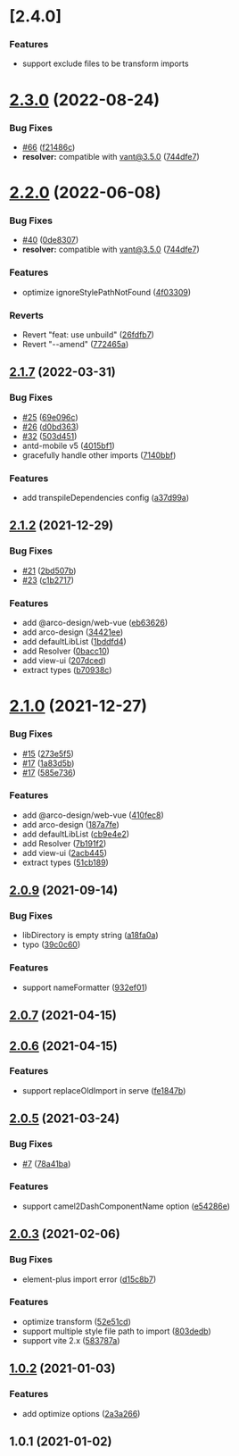 # [2.4.0]

### Features

- support exclude files to be transform imports

# [2.3.0](https://github.com/onebay/vite-plugin-imp/compare/v2.1.8...v2.3.0) (2022-08-24)

### Bug Fixes

- [#66](https://github.com/onebay/vite-plugin-imp/issues/66) ([f21486c](https://github.com/onebay/vite-plugin-imp/commit/f21486c905a57d6a87a9b0f8541a4c92be9f3ee2))
- **resolver:** compatible with vant@3.5.0 ([744dfe7](https://github.com/onebay/vite-plugin-imp/commit/744dfe701df9d0cbe5d3dfa242bc072d447d1e57))

# [2.2.0](https://github.com/onebay/vite-plugin-imp/compare/v2.1.7...v2.2.0) (2022-06-08)

### Bug Fixes

- [#40](https://github.com/onebay/vite-plugin-imp/issues/40) ([0de8307](https://github.com/onebay/vite-plugin-imp/commit/0de8307fd6f91fe4dc7bba89dbd0123af69914dd))
- **resolver:** compatible with vant@3.5.0 ([744dfe7](https://github.com/onebay/vite-plugin-imp/commit/744dfe701df9d0cbe5d3dfa242bc072d447d1e57))

### Features

- optimize ignoreStylePathNotFound ([4f03309](https://github.com/onebay/vite-plugin-imp/commit/4f0330961421b092c53455353a2a1e86cd200333))

### Reverts

- Revert "feat: use unbuild" ([26fdfb7](https://github.com/onebay/vite-plugin-imp/commit/26fdfb7df151068cd67facbe8a4db4c28b8b8ac2))
- Revert "--amend" ([772465a](https://github.com/onebay/vite-plugin-imp/commit/772465ac725a513f0baa7cda19e4abe74554741d))

## [2.1.7](https://github.com/onebay/vite-plugin-imp/compare/v2.1.2...v2.1.7) (2022-03-31)

### Bug Fixes

- [#25](https://github.com/onebay/vite-plugin-imp/issues/25) ([69e096c](https://github.com/onebay/vite-plugin-imp/commit/69e096c59e05c02cb22024ca614e1e15a07a6584))
- [#26](https://github.com/onebay/vite-plugin-imp/issues/26) ([d0bd363](https://github.com/onebay/vite-plugin-imp/commit/d0bd363f628471bb527576b9111c7060f231350a))
- [#32](https://github.com/onebay/vite-plugin-imp/issues/32) ([503d451](https://github.com/onebay/vite-plugin-imp/commit/503d4512c803377f174dfc6df388b97caee3d011))
- antd-mobile v5 ([4015bf1](https://github.com/onebay/vite-plugin-imp/commit/4015bf13ba0e4112492a37562258300c098ba15e))
- gracefully handle other imports ([7140bbf](https://github.com/onebay/vite-plugin-imp/commit/7140bbf0d2f723bf7fa5fbfe2f628a5252837cc8))

### Features

- add transpileDependencies config ([a37d99a](https://github.com/onebay/vite-plugin-imp/commit/a37d99a8e2972f4152c17013e04e6ab37863fdec))

## [2.1.2](https://github.com/onebay/vite-plugin-imp/compare/v2.1.0...v2.1.2) (2021-12-29)

### Bug Fixes

- [#21](https://github.com/onebay/vite-plugin-imp/issues/21) ([2bd507b](https://github.com/onebay/vite-plugin-imp/commit/2bd507be80c18808cbb521d6cdfa44c36beef8d1))
- [#23](https://github.com/onebay/vite-plugin-imp/issues/23) ([c1b2717](https://github.com/onebay/vite-plugin-imp/commit/c1b27176025f9f8242d13aed872119ef8e58ac85))

### Features

- add @arco-design/web-vue ([eb63626](https://github.com/onebay/vite-plugin-imp/commit/eb636267363723aecf4f8a70e803641846774011))
- add arco-design ([34421ee](https://github.com/onebay/vite-plugin-imp/commit/34421eebb2786f718e930d8109b966de0bfb2f9c))
- add defaultLibList ([1bddfd4](https://github.com/onebay/vite-plugin-imp/commit/1bddfd4fdc5e4c4659a2518592bd86fcaed73b08))
- add Resolver ([0bacc10](https://github.com/onebay/vite-plugin-imp/commit/0bacc10a2049963c78897fedc0f53caf45c91c06))
- add view-ui ([207dced](https://github.com/onebay/vite-plugin-imp/commit/207dcedf2a4ff72af0ee03aef1bebf444ce8edf2))
- extract types ([b70938c](https://github.com/onebay/vite-plugin-imp/commit/b70938c622dfb548656b139040fc27e3cebdef17))

# [2.1.0](https://github.com/onebay/vite-plugin-imp/compare/v2.0.9...v2.1.0) (2021-12-27)

### Bug Fixes

- [#15](https://github.com/onebay/vite-plugin-imp/issues/15) ([273e5f5](https://github.com/onebay/vite-plugin-imp/commit/273e5f58a9be72aa70697bc05100541baf744bc5))
- [#17](https://github.com/onebay/vite-plugin-imp/issues/17) ([1a83d5b](https://github.com/onebay/vite-plugin-imp/commit/1a83d5ba9a03195b812d204adcead48455c6fc77))
- [#17](https://github.com/onebay/vite-plugin-imp/issues/17) ([585e736](https://github.com/onebay/vite-plugin-imp/commit/585e73648d9a19d9ab35118c23c8207fad6c6050))

### Features

- add @arco-design/web-vue ([410fec8](https://github.com/onebay/vite-plugin-imp/commit/410fec831adff9a06b964560b8ebe518fd4d90a5))
- add arco-design ([187a7fe](https://github.com/onebay/vite-plugin-imp/commit/187a7fe174bb2dd7200464a31e17b0ca11f79bdd))
- add defaultLibList ([cb9e4e2](https://github.com/onebay/vite-plugin-imp/commit/cb9e4e223d3ed360852f3ebaa33f236e686dd762))
- add Resolver ([7b191f2](https://github.com/onebay/vite-plugin-imp/commit/7b191f29466360a1911640b8029acdd32468ff26))
- add view-ui ([2acb445](https://github.com/onebay/vite-plugin-imp/commit/2acb445ad237f2f450c7b74c769b2e9455f7ec55))
- extract types ([51cb189](https://github.com/onebay/vite-plugin-imp/commit/51cb18921e7cf58367d582883d77a26c0d0adc61))

## [2.0.9](https://github.com/onebay/vite-plugin-imp/compare/v2.0.7...v2.0.9) (2021-09-14)

### Bug Fixes

- libDirectory is empty string ([a18fa0a](https://github.com/onebay/vite-plugin-imp/commit/a18fa0a02706579e3bddb1ae2847a28b61eb33cb))
- typo ([39c0c60](https://github.com/onebay/vite-plugin-imp/commit/39c0c6071e4c4829df9117f15df8effbf92fbf6b))

### Features

- support nameFormatter ([932ef01](https://github.com/onebay/vite-plugin-imp/commit/932ef013c450ed1fd94aff6cbe591b4cea8fc1b9))

## [2.0.7](https://github.com/onebay/vite-plugin-imp/compare/v2.0.6...v2.0.7) (2021-04-15)

## [2.0.6](https://github.com/onebay/vite-plugin-imp/compare/2.0.6...v2.0.6) (2021-04-15)

### Features

- support replaceOldImport in serve ([fe1847b](https://github.com/onebay/vite-plugin-imp/commit/fe1847b4004be3a641d218f0b5badfcdd09eda44))

## [2.0.5](https://github.com/onebay/vite-plugin-imp/compare/v2.0.3...v2.0.5) (2021-03-24)

### Bug Fixes

- [#7](https://github.com/onebay/vite-plugin-imp/issues/7) ([78a41ba](https://github.com/onebay/vite-plugin-imp/commit/78a41ba42d557e3de6faed98b335b8b340368b90))

### Features

- support camel2DashComponentName option ([e54286e](https://github.com/onebay/vite-plugin-imp/commit/e54286e9f21c4a73e9e0e367f5f84eb66465e69e))

## [2.0.3](https://github.com/onebay/vite-plugin-imp/compare/v1.0.2...v2.0.3) (2021-02-06)

### Bug Fixes

- element-plus import error ([d15c8b7](https://github.com/onebay/vite-plugin-imp/commit/d15c8b71bd9a92b7f85e243bf0cfd78065aa77bb))

### Features

- optimize transform ([52e51cd](https://github.com/onebay/vite-plugin-imp/commit/52e51cd3015925ee12ec631bf48f7bc1cb76697c))
- support multiple style file path to import ([803dedb](https://github.com/onebay/vite-plugin-imp/commit/803dedb85b1e1ae53b2461e7a7355207321ee4e7))
- support vite 2.x ([583787a](https://github.com/onebay/vite-plugin-imp/commit/583787a6ac75e077cc50491757be3215dcffcb65))

## [1.0.2](https://github.com/onebay/vite-plugin-imp/compare/v1.0.1...v1.0.2) (2021-01-03)

### Features

- add optimize options ([2a3a266](https://github.com/onebay/vite-plugin-imp/commit/2a3a266237c03c2d2c2122f4676218a55ff7cf52))

## 1.0.1 (2021-01-02)
